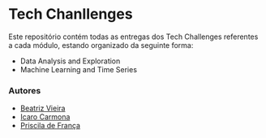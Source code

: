 # Tech Chanllenges

Este repositório contém todas as entregas dos Tech Challenges referentes a cada módulo, estando organizado da seguinte forma:

- Data Analysis and Exploration
- Machine Learning and Time Series

### Autores


- [Beatriz Vieira](https://github.com/vbribeiro)
- [Icaro Carmona](https://github.com/icarocarmona)
- [Priscila de França](https://github.com/Pridefrancas)